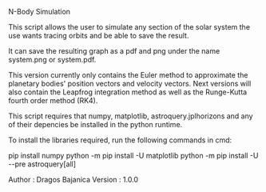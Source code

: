N-Body Simulation

This script allows the user to simulate any section of the solar system
the use wants tracing orbits and be able to save the result.

It can save the resulting graph as a pdf and png under the name
system.png or system.pdf.

This version currently only contains the Euler method to approximate the
planetary bodies' position vectors and velocity vectors. Next versions
will also contain the Leapfrog integration method as well as the Runge-Kutta
fourth order method (RK4).

This script requires that numpy, matplotlib, astroquery.jplhorizons and
any of their depencies be installed in the python runtime.

To install the libraries required, run the following commands in cmd:

pip install numpy
python -m pip install -U matplotlib
python -m pip install -U --pre astroquery[all]

Author : Dragos Bajanica
Version : 1.0.0

